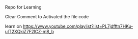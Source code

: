 Repo for Learning

Clear Comment to Activated the file code

learn on https://www.youtube.com/playlist?list=PL7jdfftn7HKu-uIT2XQkiZ7F2lCZ-m8_b